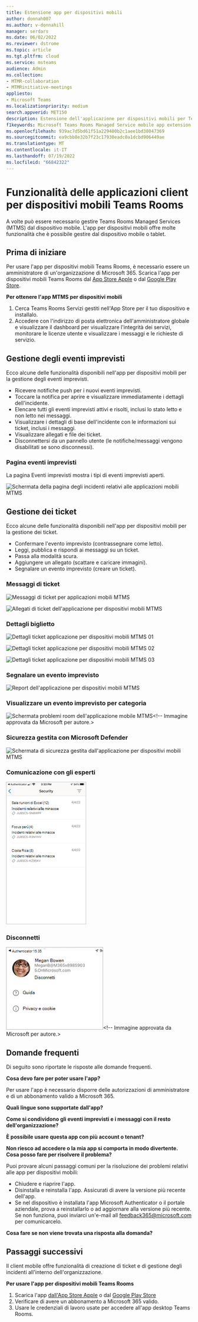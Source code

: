 ```yaml
---
title: Estensione app per dispositivi mobili
author: donnah007
ms.author: v-donnahill
manager: serdars
ms.date: 06/02/2022
ms.reviewer: dstrome
ms.topic: article
ms.tgt.pltfrm: cloud
ms.service: msteams
audience: Admin
ms.collection:
- MTMR-collaboration
- MTMRinitiative-meetings
appliesto:
- Microsoft Teams
ms.localizationpriority: medium
search.appverid: MET150
description: Estensione dell'applicazione per dispositivi mobili per Teams Rooms
f1keywords: Microsoft Teams Rooms Managed Service mobile app extension
ms.openlocfilehash: 939ac7d5bd61f51a229400b2c1aee1bd38047369
ms.sourcegitcommit: ea9cbb8e32b7f23c17930eadc0a1dcbd906449ae
ms.translationtype: MT
ms.contentlocale: it-IT
ms.lasthandoff: 07/19/2022
ms.locfileid: "66842322"
---
```

# <a name="teams-rooms-mobile-client-application-features"></a>Funzionalità delle applicazioni client per dispositivi mobili Teams Rooms

A volte può essere necessario gestire Teams Rooms Managed Services (MTMS) dal dispositivo mobile. L'app per dispositivi mobili offre molte funzionalità che è possibile gestire dal dispositivo mobile o tablet.
## <a name="before-you-begin"></a>Prima di iniziare

Per usare l'app per dispositivi mobili Teams Rooms, è necessario essere un amministratore di un'organizzazione di Microsoft 365.
Scarica l'app per dispositivi mobili Teams Rooms dal [App Store Apple](https://apps.apple.com/app/apple-store/id761397963?pt=80423&ct=docsaboutadminapp&mt=8) o dal [Google Play Store](https://play.google.com/store/search?q=Microsoft%20Teams%20Rooms&c=apps).

**Per ottenere l'app MTMS per dispositivi mobili**

1. Cerca Teams Rooms Servizi gestiti nell'App Store per il tuo dispositivo e installalo.
2. Accedere con l'indirizzo di posta elettronica dell'amministratore globale e visualizzare il dashboard per visualizzare l'integrità dei servizi, monitorare le licenze utente e visualizzare i messaggi e le richieste di servizio.
## <a name="managing-incidents"></a>Gestione degli eventi imprevisti

Ecco alcune delle funzionalità disponibili nell'app per dispositivi mobili per la gestione degli eventi imprevisti.

- Ricevere notifiche push per i nuovi eventi imprevisti.
- Toccare la notifica per aprire e visualizzare immediatamente i dettagli dell'incidente.
- Elencare tutti gli eventi imprevisti attivi e risolti, inclusi lo stato letto e non letto nei messaggi.
- Visualizzare i dettagli di base dell'incidente con le informazioni sui ticket, inclusi i messaggi.
- Visualizzare allegati e file dei ticket.
- Disconnettersi da un pannello utente (le notifiche/messaggi vengono disabilitati se sono disconnessi).

### <a name="incidents-page"></a>Pagina eventi imprevisti

La pagina Eventi imprevisti mostra i tipi di eventi imprevisti aperti.

![Schermata della pagina degli incidenti relativi alle applicazioni mobili MTMS](../media/mtms-extended-app-001.png)

## <a name="managing-tickets"></a>Gestione dei ticket
Ecco alcune delle funzionalità disponibili nell'app per dispositivi mobili per la gestione dei ticket.

- Confermare l'evento imprevisto (contrassegnare come letto).
- Leggi, pubblica e rispondi ai messaggi su un ticket.
- Passa alla modalità scura.
- Aggiungere un allegato (scattare e caricare immagini).
- Segnalare un evento imprevisto (creare un ticket).

### <a name="ticket-messages"></a>Messaggi di ticket

![Messaggi di ticket per applicazioni mobili MTMS](../media/mtms-extended-app-003.png)

![Allegati di ticket dell'applicazione per dispositivi mobili MTMS](../media/mtms-extended-app-007.png)


### <a name="ticket-details"></a>Dettagli biglietto

![Dettagli ticket applicazione per dispositivi mobili MTMS 01 ](../media/mtms-extended-app-002.png)

![Dettagli ticket applicazione per dispositivi mobili MTMS 02](../media/mtms-extended-app-004.png)

![Dettagli ticket applicazione per dispositivi mobili MTMS 03](../media/mtms-extended-app-009.png)


### <a name="report-an-incident"></a>Segnalare un evento imprevisto

![Report dell'applicazione per dispositivi mobili MTMS](../media/mtms-extended-app-012.png)
### <a name="view-an-incident-by-category"></a>Visualizzare un evento imprevisto per categoria

![Schermata problemi room dell'applicazione mobile MTMS](../media/mtms-extended-app-001.png)<!-- Immagine approvata da Microsoft per autore.>
### <a name="managed-security-with-microsoft-defender"></a>Sicurezza gestita con Microsoft Defender

![Schermata di sicurezza gestita dall'applicazione per dispositivi mobili MTMS](../media/mtms-extended-app-009.png)
### <a name="communication-with-experts"></a>Comunicazione con gli esperti
![Schermata messaggi dell'applicazione per dispositivi mobili MTMS](../media/mtms-extended-app-008.png)
### <a name="sign-out"></a>Disconnetti

![Pagina di iscrizione all'applicazione per dispositivi mobili MTMS](../media/mtms-extended-app-011.png)<!-- Immagine approvata da Microsoft per autore.>
## <a name="frequently-asked-questions"></a>Domande frequenti

Di seguito sono riportate le risposte alle domande frequenti.

**Cosa devo fare per poter usare l'app?**

Per usare l'app è necessario disporre delle autorizzazioni di amministratore e di un abbonamento valido a Microsoft 365.


**Quali lingue sono supportate dall'app?**


**Come si condividono gli eventi imprevisti e i messaggi con il resto dell'organizzazione?**


**È possibile usare questa app con più account o tenant?**


**Non riesco ad accedere o la mia app si comporta in modo divertente. Cosa posso fare per risolvere il problema?**

Puoi provare alcuni passaggi comuni per la risoluzione dei problemi relativi alle app per dispositivi mobili:
- Chiudere e riaprire l'app.
- Disinstalla e reinstalla l'app. Assicurati di avere la versione più recente dell'app.
- Se nel dispositivo è installata l'app Microsoft Authenticator o il portale aziendale, prova a reinstallarlo o ad aggiornare alla versione più recente. Se non funziona, puoi inviarci un'e-mail all feedback365@microsoft.com per comunicarcelo.

**Cosa fare se non viene trovata una risposta alla domanda?**

## <a name="next-steps"></a>Passaggi successivi

Il client mobile offre funzionalità di creazione di ticket e di gestione degli incidenti all'interno dell'organizzazione.

**Per usare l'app per dispositivi mobili Teams Rooms**

1. Scarica l'app [dall'App Store Apple]() o dal [Google Play Store]()
1. Verificare di avere un abbonamento a Microsoft 365 valido.
1. Usare le credenziali di lavoro usate per accedere all'app desktop Teams Rooms.
